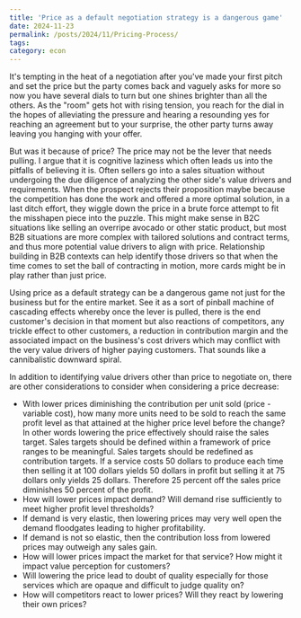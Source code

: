 ```yaml
---
title: 'Price as a default negotiation strategy is a dangerous game'
date: 2024-11-23
permalink: /posts/2024/11/Pricing-Process/
tags:
category: econ
---
```

It's tempting in the heat of a negotiation after you've made your first pitch and set the price but the party comes back and vaguely asks for more so now you have several dials to turn but one shines brighter than all the others. As the "room" gets hot with  rising tension, you reach for the dial in the hopes of alleviating the pressure and hearing a resounding yes for reaching an agreement but to your surprise, the other party turns away leaving you hanging with your offer. 

But was it because of price? The price may not be the lever that needs pulling. I argue that it is cognitive laziness which often leads us into the pitfalls of believing it is. Often sellers go into a sales situation without undergoing the due diligence of analyzing the other side's value drivers and requirements. When the prospect rejects their proposition maybe because the competition has done the work and offered a more optimal solution, in a last ditch effort, they wiggle down the price in a brute force attempt to fit the misshapen piece into the puzzle. This might make sense in B2C situations like selling an overripe avocado or other static product, but most B2B situations are more complex with tailored solutions and contract terms, and thus more potential value drivers to align with price. Relationship building in B2B contexts can help identify those drivers so that when the time comes to set the ball of contracting in motion, more cards might be in play rather than just price. 

Using price as a default strategy can be a dangerous game not just for the business but for the entire market. See it as a sort of pinball machine of cascading effects whereby once the lever is pulled, there is the end customer's decision in that moment but also reactions of competitors, any trickle effect to other customers, a reduction in contribution margin and the associated impact on the business's cost drivers which may conflict with the very value drivers of higher paying customers. That sounds like a cannibalistic downward spiral.

In addition to identifying value drivers other than price to negotiate on, there are other considerations to consider when considering a price decrease:
* With lower prices diminishing the contribution per unit sold (price - variable cost), how many more units need to be sold to reach the same profit level as that attained at the higher price level before the change? In other words lowering the price effectively should raise the sales target. Sales targets should be defined within a framework of price ranges to be meaningful. Sales targets should be redefined as contribution targets. If a service costs 50 dollars to produce each time then selling it at 100 dollars yields 50 dollars in profit but selling it at 75 dollars only yields 25 dollars. Therefore 25 percent off the sales price diminishes 50 percent of the profit. 
* How will lower prices impact demand? Will demand rise sufficiently to meet higher profit level thresholds? 
* If demand is very elastic, then lowering prices may very well open the demand floodgates leading to higher profitability. 
* If demand is not so elastic, then the contribution loss from lowered prices may outweigh any sales gain. 
* How will lower prices impact the market for that service? How might it impact value perception for customers? 
* Will lowering the price lead to doubt of quality especially for those services which are opaque and difficult to judge quality on? 
* How will competitors react to lower prices? Will they react by lowering their own prices?  